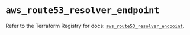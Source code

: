 # `aws_route53_resolver_endpoint`

Refer to the Terraform Registry for docs: [`aws_route53_resolver_endpoint`](https://registry.terraform.io/providers/hashicorp/aws/3.76.1/docs/resources/route53_resolver_endpoint).
